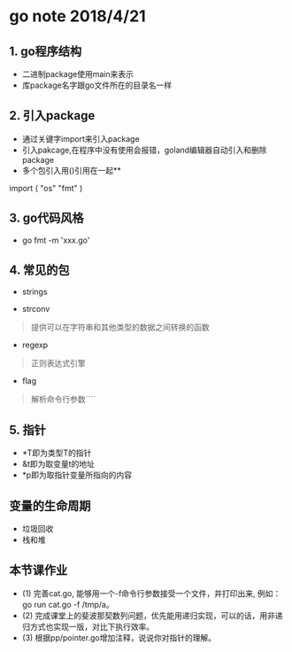 # go note 2018/4/21


## 1. go程序结构
- 二进制package使用main来表示
- 库package名字跟go文件所在的目录名一样

## 2. 引入package
- 通过关键字import来引入package
- 引入pakcage,在程序中没有使用会报错，goland编辑器自动引入和删除package
- 多个包引入用()引用在一起**
> 
import (
	"os"
	"fmt"
)

## 3. go代码风格
-  go fmt -m 'xxx.go'


## 4. 常见的包

- strings

- strconv
> 提供可以在字符串和其他类型的数据之间转换的函数

- regexp
> 正则表达式引擎

- flag
> 解析命令行参数````

## 5. 指针
- *T即为类型T的指针
- &t即为取变量t的地址
- *p即为取指针变量所指向的内容


## 变量的生命周期

- 垃圾回收
- 栈和堆



## 本节课作业


- (1) 完善cat.go, 能够用一个-f命令行参数接受一个文件，并打印出来, 例如： go run cat.go -f /tmp/a。
- (2) 完成课堂上的斐波那契数列问题，优先能用递归实现，可以的话，用非递归方式也实现一版，对比下执行效率。
- (3) 根据pp/pointer.go增加注释，说说你对指针的理解。
















